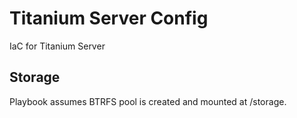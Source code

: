 # Titanium Server Config

IaC for Titanium Server

## Storage

Playbook assumes BTRFS pool is created and mounted at /storage.
